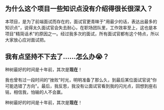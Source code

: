 ## 为什么这个项目一些知识点没有介绍得很长很深入？

本项目，是为了前端面试而存在的，面试官更青睐于"用最少的话，表达出最多的知识点"，说得太久面试官会失去耐心，在职场团队里，工作效率至上，这也是本项目"精简话术"的原因之一。经过我多次的面试，所有面试官都有这个特点，所以大家放心应对面试把。

## 我有点坚持不下去了……怎么办😭？

种树最好的时间是十年前，其次是**现在**！

我也曾有过一段时间的"挫败"时光，明明准备了那么久，到最后某位面试官说"你可能选错了方向"。最后，我反思，我没有让面试官看到我的闪光点，回想到座右铭，相信我，怕输的人不会赢。

种树最好的时间是十年前，其次是**现在**！

